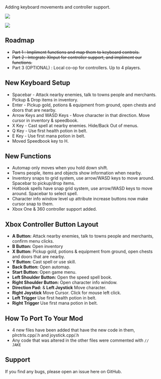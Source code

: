 Adding keyboard movements and controller support.

![](https://newagesoldier.com/devilution/img/diablo_keyboard.jpg)

![](https://newagesoldier.com/devilution/img/diablo_controller.jpg)

## Roadmap

- ~~Part 1 : Impliment functions and map them to keyboard controls.~~
- ~~Part 2 : Integrate XInput for controller support, and impliment our functions.~~
- Part 3 (OPTIONAL) : Local co-op for controllers. Up to 4 players.

## New Keyboard Setup

- Spacebar - Attack nearby enemies, talk to towns people and merchants. Pickup & Drop items in inventory.
- Enter - Pickup gold, potions & equipment from ground, open chests and doors that are nearby.
- Arrow Keys and WASD Keys - Move character in that direction. Move cursor in inventory & speedbook.
- X Key - Cast spell at nearby enemies. Hide/Back Out of menus.
- Q Key - Use first health potion in belt.
- E Key - Use first mana potion in belt.
- Moved Speedbook key to H.

## New Functions

- Automap only moves when you hold down shift.
- Towns people, items and objects show information when nearby.
- Inventory snaps to grid system, use arrow/WASD keys to move around. Spacebar to pickup/drop items.
- Hotbook spells have snap grid system, use arrow/WASD keys to move around. Spacebar to select spell.
- Character info window level up attribute increase buttons now make cursor snap to them.
- Xbox One & 360 controller support added.

## Xbox Controller Button Layout

- **A Button:** Attack nearby enemies, talk to towns people and merchants, confirm menu clicks.
- **B Button:** Open inventory
- **X Button:** Pickup gold, potions & equipment from ground, open chests and doors that are nearby.
- **Y Button:** Cast spell or use skill.
- **Back Button:** Open automap.
- **Start Button:** Open game menu.
- **Left Shoulder Button:** Open the speed spell book.
- **Right Shoulder Button:** Open character info window.
- **Direction Pad:** & **Left Joystick** Move character.
- **Right Joystick** Move Cursor. Click for mouse left click.
- **Left Trigger** Use first health potion in belt.
- **Right Trigger** Use first mana potion in belt.

## How To Port To Your Mod

- 4 new files have been added that have the new code in them, plrctrls.cpp/.h and joystick.cpp/.h
- Any code that was altered in the other files were commented with `// JAKE`

## Support

If you find any bugs, please open an issue here on GitHub.
